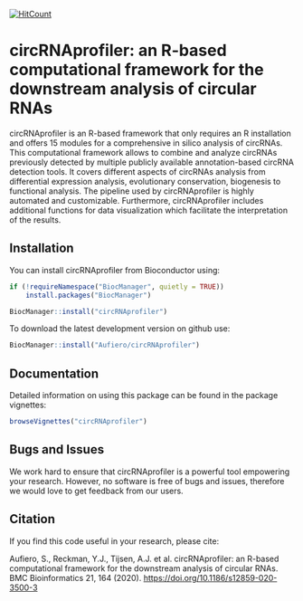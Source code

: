 
<!-- README.md is generated from README.Rmd. Please edit that file -->

[![HitCount](http://hits.dwyl.io/Aufiero/circRNAprofiler.svg)](http://hits.dwyl.io/Aufiero/circRNAprofiler)

# circRNAprofiler: an R-based computational framework for the downstream analysis of circular RNAs

circRNAprofiler is an R-based framework that only requires an R
installation and offers 15 modules for a comprehensive in silico
analysis of circRNAs. This computational framework allows to combine and
analyze circRNAs previously detected by multiple publicly available
annotation-based circRNA detection tools. It covers different aspects of
circRNAs analysis from differential expression analysis, evolutionary
conservation, biogenesis to functional analysis. The pipeline used by
circRNAprofiler is highly automated and customizable. Furthermore,
circRNAprofiler includes additional functions for data visualization
which facilitate the interpretation of the results.

## Installation

You can install circRNAprofiler from Bioconductor using:

``` r
if (!requireNamespace("BiocManager", quietly = TRUE))
    install.packages("BiocManager")

BiocManager::install("circRNAprofiler")
```

To download the latest development version on github use:

``` r
BiocManager::install("Aufiero/circRNAprofiler")
```

## Documentation

Detailed information on using this package can be found in the package
vignettes:

``` r
browseVignettes("circRNAprofiler")
```

## Bugs and Issues

We work hard to ensure that circRNAprofiler is a powerful tool
empowering your research. However, no software is free of bugs and
issues, therefore we would love to get feedback from our users.

## Citation

If you find this code useful in your research, please cite:

Aufiero, S., Reckman, Y.J., Tijsen, A.J. et al. circRNAprofiler: an
R-based computational framework for the downstream analysis of circular
RNAs. BMC Bioinformatics 21, 164 (2020).
<https://doi.org/10.1186/s12859-020-3500-3>
